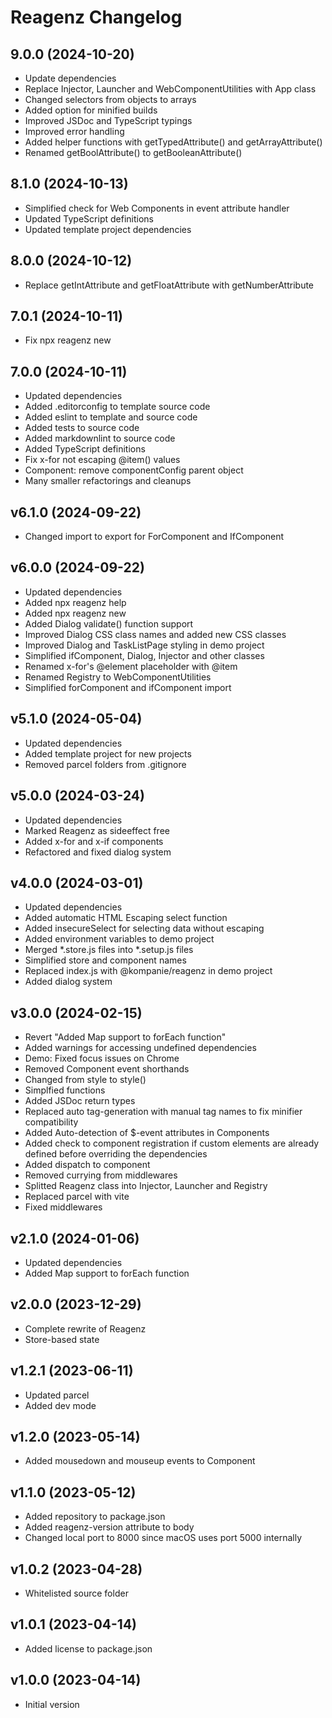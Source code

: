# Reagenz Changelog

## 9.0.0 (2024-10-20)

* Update dependencies
* Replace Injector, Launcher and WebComponentUtilities with App class
* Changed selectors from objects to arrays
* Added option for minified builds
* Improved JSDoc and TypeScript typings
* Improved error handling
* Added helper functions with getTypedAttribute() and getArrayAttribute()
* Renamed getBoolAttribute() to getBooleanAttribute()

## 8.1.0 (2024-10-13)

* Simplified check for Web Components in event attribute handler
* Updated TypeScript definitions
* Updated template project dependencies

## 8.0.0 (2024-10-12)

* Replace getIntAttribute and getFloatAttribute with getNumberAttribute

## 7.0.1 (2024-10-11)

* Fix npx reagenz new

## 7.0.0 (2024-10-11)

* Updated dependencies
* Added .editorconfig to template source code
* Added eslint to template and source code
* Added tests to source code
* Added markdownlint to source code
* Added TypeScript definitions
* Fix x-for not escaping @item() values
* Component: remove componentConfig parent object
* Many smaller refactorings and cleanups

## v6.1.0 (2024-09-22)

* Changed import to export for ForComponent and IfComponent

## v6.0.0 (2024-09-22)

* Updated dependencies
* Added npx reagenz help
* Added npx reagenz new
* Added Dialog validate() function support
* Improved Dialog CSS class names and added new CSS classes
* Improved Dialog and TaskListPage styling in demo project
* Simplified ifComponent, Dialog, Injector and other classes
* Renamed x-for's @element placeholder with @item
* Renamed Registry to WebComponentUtilities
* Simplified forComponent and ifComponent import

## v5.1.0 (2024-05-04)

* Updated dependencies
* Added template project for new projects
* Removed parcel folders from .gitignore

## v5.0.0 (2024-03-24)

* Updated dependencies
* Marked Reagenz as sideeffect free
* Added x-for and x-if components
* Refactored and fixed dialog system

## v4.0.0 (2024-03-01)

* Updated dependencies
* Added automatic HTML Escaping select function
* Added insecureSelect for selecting data without escaping
* Added environment variables to demo project
* Merged *.store.js files into *.setup.js files
* Simplified store and component names
* Replaced index.js with @kompanie/reagenz in demo project
* Added dialog system

## v3.0.0 (2024-02-15)

* Revert "Added Map support to forEach function"
* Added warnings for accessing undefined dependencies
* Demo: Fixed focus issues on Chrome
* Removed Component event shorthands
* Changed from style to style()
* Simplfied functions
* Added JSDoc return types
* Replaced auto tag-generation with manual tag names to fix minifier compatibility
* Added Auto-detection of $-event attributes in Components
* Added check to component registration if custom elements are already defined before overriding the dependencies
* Added dispatch to component
* Removed currying from middlewares
* Splitted Reagenz class into Injector, Launcher and Registry
* Replaced parcel with vite
* Fixed middlewares

## v2.1.0 (2024-01-06)

* Updated dependencies
* Added Map support to forEach function

## v2.0.0 (2023-12-29)

* Complete rewrite of Reagenz
* Store-based state

## v1.2.1 (2023-06-11)

* Updated parcel
* Added dev mode

## v1.2.0 (2023-05-14)

* Added mousedown and mouseup events to Component

## v1.1.0 (2023-05-12)

* Added repository to package.json
* Added reagenz-version attribute to body
* Changed local port to 8000 since macOS uses port 5000 internally

## v1.0.2 (2023-04-28)

* Whitelisted source folder

## v1.0.1 (2023-04-14)

* Added license to package.json

## v1.0.0 (2023-04-14)

* Initial version
